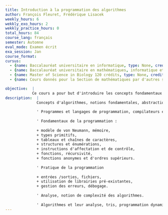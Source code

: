 ```yaml
---
title: Introduction à la programmation des algorithmes
author: François Fleuret, Frédérique Lisacek
weekly_hours: 6
wekkly_exo_hours: 2
wekkly_practice_hours: 0
total_hours: 84
course_lang: français
semester: Automne
eval_mode: Examen écrit
exa_session: Jan
course_format: 
cursus:
  - {name: Baccalauréat universitaire en informatique, type: None, credits: 6}
  - {name: Baccalauréat universitaire en mathématiques, informatique et sciences numériques, type: None, credits: 7}
  - {name: Master of Science in Biology 120 crédits, type: None, credits: 6}
  - {name: Cours donnés pour la Section de mathématiques par d'autres sections, type: None, credits: 6}

objective:  |
            Ce cours a pour but d'introduire les concepts fondamentaux de la programmation des ordinateurs et de l'algorithmique. Des algorithmes représentatifs de problèmes classiques sont étudiés.
description:  |
              Concepts d'algorithmes, notions fondamentales, abstraction, séquences, itérations, récursivité.
              
              '	Programmes et langages de programmation, compilateurs et interpréteurs.
              
              '	Fondamentaux de la programmation :
              
              + modèle de von Neumann, mémoire,
              + types primitifs,
              + tableaux et chaînes de caractères,
              + structures et énumérations,
              + instructions d'affectation et de contrôle,
              + fonctions, récursivité,
              + fonctions anonymes et d'ordres supérieurs.
              
              '	Pratique de la programmation
              
              + entrées /sorties, fichiers,
              + utilisation de librairies pré-existantes,
              + gestion des erreurs, débogage.
              
              '	Analyse, notion de complexité des algorithmes.
              
              '	Algorithmes et leur analyse, tris, programmation dynamique et recherche de motifs.
---
```

